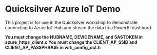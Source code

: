 # Quicksilver Azure IoT Demo
This project is for use in the Quicksilver workshop to demonstrate connecting to Azure IoT Hub and stream the data to a PowerBI dashbord.

**You must change the HUBNAME, DEVICENAME, and SASTOKEN in azure_https_client.c
You must change the CLIENT_AP_SSID and CLIENT_AP_PASSPHRASE in wifi_config_dct.h**
